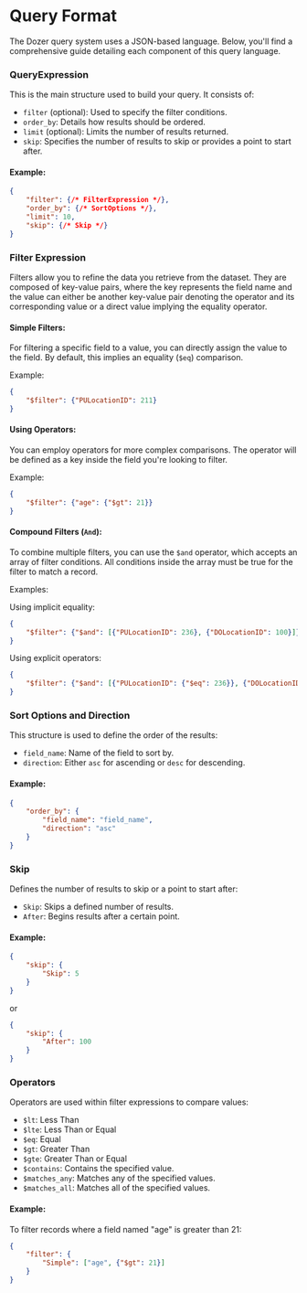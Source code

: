 # Query Format
The Dozer query system uses a JSON-based language. Below, you'll find a comprehensive guide detailing each component of this query language.

### QueryExpression

This is the main structure used to build your query. It consists of:

- `filter` (optional): Used to specify the filter conditions.
- `order_by`: Details how results should be ordered.
- `limit` (optional): Limits the number of results returned.
- `skip`: Specifies the number of results to skip or provides a point to start after.

#### Example:

```json
{
    "filter": {/* FilterExpression */},
    "order_by": {/* SortOptions */},
    "limit": 10,
    "skip": {/* Skip */}
}
```

### Filter Expression

Filters allow you to refine the data you retrieve from the dataset. They are composed of key-value pairs, where the key represents the field name and the value can either be another key-value pair denoting the operator and its corresponding value or a direct value implying the equality operator.

#### Simple Filters:
For filtering a specific field to a value, you can directly assign the value to the field. By default, this implies an equality (`$eq`) comparison.

Example:
```json
{
    "$filter": {"PULocationID": 211}
}
```

#### Using Operators:
You can employ operators for more complex comparisons. The operator will be defined as a key inside the field you're looking to filter.

Example:
```json
{
    "$filter": {"age": {"$gt": 21}}
}
```

#### Compound Filters (`And`):
To combine multiple filters, you can use the `$and` operator, which accepts an array of filter conditions. All conditions inside the array must be true for the filter to match a record.

Examples:

Using implicit equality:
```json
{
    "$filter": {"$and": [{"PULocationID": 236}, {"DOLocationID": 100}]}
}
```

Using explicit operators:
```json
{
    "$filter": {"$and": [{"PULocationID": {"$eq": 236}}, {"DOLocationID": {"$eq": 100}}]}
}
```

### Sort Options and Direction

This structure is used to define the order of the results:

- `field_name`: Name of the field to sort by.
- `direction`: Either `asc` for ascending or `desc` for descending.

#### Example:

```json
{
    "order_by": {
        "field_name": "field_name",
        "direction": "asc"
    }
}
```

### Skip

Defines the number of results to skip or a point to start after:

- `Skip`: Skips a defined number of results.
- `After`: Begins results after a certain point.

#### Example:

```json
{
    "skip": {
        "Skip": 5
    }
}
```

or

```json
{
    "skip": {
        "After": 100
    }
}
```

### Operators

Operators are used within filter expressions to compare values:

- `$lt`: Less Than
- `$lte`: Less Than or Equal
- `$eq`: Equal
- `$gt`: Greater Than
- `$gte`: Greater Than or Equal
- `$contains`: Contains the specified value.
- `$matches_any`: Matches any of the specified values.
- `$matches_all`: Matches all of the specified values.

#### Example:

To filter records where a field named "age" is greater than 21:

```json
{
    "filter": {
        "Simple": ["age", {"$gt": 21}]
    }
}
```
